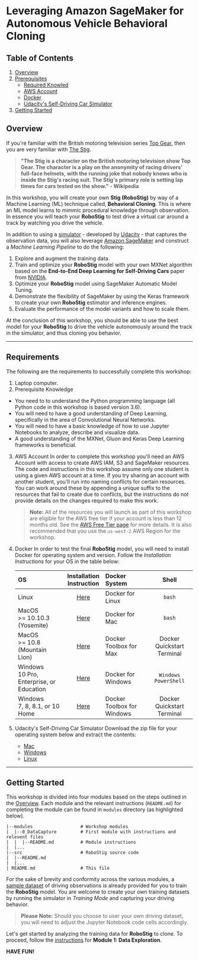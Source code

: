 # Leveraging Amazon SageMaker for Autonomous Vehicle Behavioral Cloning

## Table of Contents

1. [Overview](#overview)
2. [Prerequisites](#prerequisites)
    * [Required Knowled](#required-knowledge)
    * [AWS Account](#aws-account)
    * [Docker](#docker)
    * [Udacity's Self-Driving Car Simulator](#udacitys-self-driving-car-simulator)
3. [Getting Started](#getting-started)

## Overview

If you're familiar with the British motoring television series [Top Gear](https://en.wikipedia.org/wiki/Top_Gear_(2002_TV_series)), then you are very familiar with [The Stig](https://www.topgear.com/car-news/stig).

>__"The Stig is a character on the British motoring television show Top Gear. The character is a play on the anonymity of racing drivers' full-face helmets, with the running joke that nobody knows who is inside the Stig's racing suit. The Stig's primary role is setting lap times for cars tested on the show." - Wikipedia__

In this workshop, you will create your own __Stig (RoboStig)__  by way of a Machine Learning (ML) technique called, __Behavioral Cloning__. This is where an ML model learns to mimmic procedural knowledge through observation. In essence you will teach your __RoboStig__ to test drive a virtual car around a track by watching you drive the vehicle.

In addition to using a [simulator](https://github.com/udacity/self-driving-car-sim) - developed by [Udacity](https://www.udacity.com/) - that captures the observation data, you will also leverage [Amazon SageMaker](https://aws.amazon.com/sagemaker) and construct a *Machine Learning Pipeline* to do the following:

1. Explore and augment the training data.
2. Train and optimize your __RoboStig__ model with your own MXNet algorithm based on the __End-to-End Deep Learning for Self-Driving Cars__ paper from [NVIDIA](https://devblogs.nvidia.com/deep-learning-self-driving-cars/).
3. Optimize your __RoboStig__ model using SageMaker Automatic Model Tuning.
4. Demonstrate the flexibility of SageMaker by using the Keras framework to create your own __RoboStig__ estimator and inference engines.
5. Evaluate the performance of the model variants and how to scale them.

At the conclusion of this workshop, you should be able to use the best model for your __RoboStig__ to drive the vehicle autonomously around the track in the simulator, and thus cloning you behavior.

---

## Requirements

The following are the requirements to successfully complete this workshop:

1. Laptop computer.
2. Prerequisite Knowledge
- You need to to understand the Python programming language (all Python code in this workshop is based version 3.6).
- You will need to have a good understanding of Deep Learning, specifically in the area of Convolutional Neural Networks. 
- You will need to have a basic knowledge of how to use Jupyter Notebooks to analyze, describe and visualize data.
- A good understanding of the MXNet, Gluon and Keras Deep Learning frameworks is beneficial.
3. AWS Account
    In order to complete this workshop you'll need an AWS Account with access to create AWS IAM, S3 and SageMaker resources. The code and instructions in this workshop assume only one student is using a given AWS account at a time. If you try sharing an account with another student, you'll run into naming conflicts for certain resources. You can work around these by appending a unique suffix to the resources that fail to create due to conflicts, but the instructions do not provide details on the changes required to make this work.
    >__Note:__ All of the resources you will launch as part of this workshop are eligible for the AWS free tier if your account is less than 12 months old. See the [AWS Free Tier page](https://aws.amazon.com/free/) for more details. It is also recommended that you use the `us-west-2` AWS Region for the workshop.
4. Docker
    In order to test the final __RoboStig__ model, you will need to install Docker for operating system and version. Follow the *Installation Instructions* for your OS in the table below:

    | OS                                       | Installation<br>Instruction               | Docker System               | Shell                      |
    |:-----------------------------------------|:-----------------------------------------:|:----------------------------|:--------------------------:|
    | Linux                                    | [Here](https://docs.docker.com/engine/installation/linux/)           | Docker for Linux            | `bash`                     |
    | MacOS <br>>= 10.10.3 (Yosemite)              | [Here](https://docs.docker.com/docker-for-mac/)             | Docker for Mac              | `bash`                     |
    | MacOS <br>>= 10.8 (Mountain Lion)            | [Here](https://docs.docker.com/toolbox/toolbox_install_mac/)     | Docker Toolbox for Max      | Docker Quickstart Terminal |
    | Windows <br>10 Pro, Enterprise, or Education | [Here](https://docs.docker.com/docker-for-windows)         | Docker for Windows          | `Windows PowerShell`       |
    | Windows <br>7, 8, 8.1, or 10 Home            | [Here](https://docs.docker.com/toolbox/toolbox_install_windows/) | Docker Toolbox for Windows  | Docker Quickstart Terminal |
5. Udacity's Self-Driving Car Simulator
    Download the zip file for your operating system below and extract the contents:
    - [Mac](https://d17h27t6h515a5.cloudfront.net/topher/2017/February/58983385_beta-simulator-mac/beta-simulator-mac.zip)
    - [Windows](https://d17h27t6h515a5.cloudfront.net/topher/2017/February/58983318_beta-simulator-windows/beta-simulator-windows.zip)
    - [Linux](https://d17h27t6h515a5.cloudfront.net/topher/2017/February/58983558_beta-simulator-linux/beta-simulator-linux.zip)

---

## Getting Started

<!--Before you can start, clone the repository by following these instructions:

1. Download the Git client for your operating system:
    >__Note:__ The list below contains links to the common *git-scm* client. Feel free to use an alternative client of your choosing.
    - [Mac](https://git-scm.com/download/mac)
    - [Windows](https://git-scm.com/download/win)
    - [Linux](https://git-scm.com/download/linux)
2. Clone the repository.
```bash
    $ git clone https://github.com/darkreapyre/RoboStig
```
-->
This workshop is divided into four modules based on the steps outlined in the [Overview](#overview). Each module and the relevant instructions (`README.md`) for completing the module can be found in `modules` directory (as highlighted below).

```text
|--modules                  # Workshop modules
|  |--0_DataCapture         # First module with instructions and relevent files
|  |  |--README.md          # Module instructions
|  |...
|--src                      # RoboStig source code
|  |--README.md
|  |...
| README.md                 # This file
```

For the sake of brevity and conformity across the various modules, a [sample dataset](https://d17h27t6h515a5.cloudfront.net/topher/2016/December/584f6edd_data/data.zip) of driving observations is already provided for you to train the __RoboStig__ model. You are welcome to create your own training datasets by running the simulator in *Training Mode* and capturing your driving behavior.
>__Please Note:__ Should you choose to user your own driving dataset, you will need to adjust the Jupyter Notebook code cells accordingly.

Let's get started by analyzing the training data for __RoboStig__ to clone. To proceed, follow the [instructions](./modules/1_DataExploration/README.md) for __Module 1: Data Exploration__.

__HAVE FUN!__